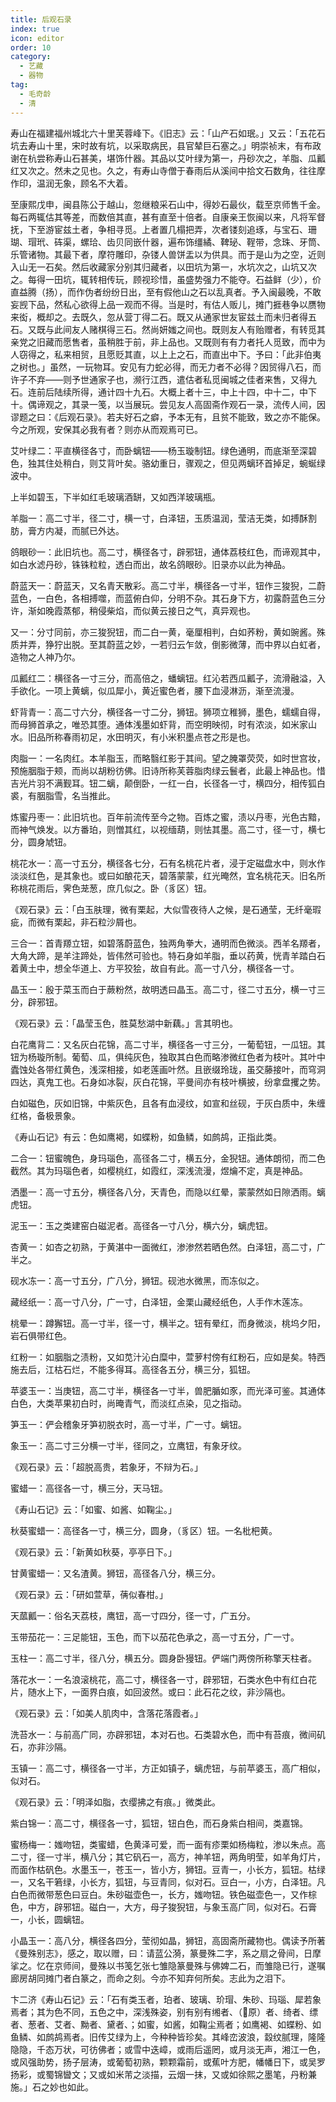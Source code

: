 ```yaml
---
title: 后观石录
index: true
icon: editor
order: 10
category:
  - 艺藏
  - 器物
tag:
  - 毛奇龄
  - 清
---
```


寿山在福建福州城北六十里芙蓉峰下。《旧志》云：「山产石如珉。」又云：「五花石坑去寿山十里，宋时故有坑，以采取病民，县官辇巨石塞之。」明崇祯末，有布政谢在杭尝称寿山石甚美，堪饰什器。其品以艾叶绿为第一，丹砂次之，羊脂、瓜瓤红又次之。然未之见也。久之，有寿山寺僧于春雨后从溪间中拾文石数角，往往摩作印，温润无象，顾名不大着。  

至康熙戊申，闽县陈公于越山，忽继粮采石山中，得妙石最伙，载至京师售千金。每石两辄估其等差，而数倍其直，甚有直至十倍者。自康亲王恢闽以来，凡将军督抚，下至游宦兹土者，争相寻觅。上者置几榻把弄，次者镂刻追琢，与宝石、珊瑚、瑁玳、砗渠，螺珨、齿贝同嵌什器，遍布饰缰繘、鞞珌、鞓带，念珠、牙筒、乐管诸物。其最下者，摩符雕印，杂镂人兽饼盂以为供具。而于是山为之空，近则入山无一石矣。然后收藏家分别其归藏者，以田坑为第一，水坑次之，山坑又次之。每得一田坑，辄转相传玩，顾视珍惜，虽盛势强力不能夺。石益鲜（少），价直益腾（扬），而作伪者纷纷日出，至有假他山之石以乱真者。予入闽最晚，不敢妄觊下品，然私心欲得上品一观而不得。当是时，有估人贩儿，摊门捱巷争以赝物来衒，概却之。去既久，忽从营丁得二石。既又从通家世友宦兹土而未归者得五石。又既与此间友人赌棋得三石。然尚妍媸之间也。既则友人有贻赠者，有转觅其亲党之旧藏而愿售者，虽稍胜于前，非上品也。又既则有有力者托人觅致，而中为人窃得之，私来相贸，且愿贬其直，以上上之石，而直出中下。予曰：「此非伯夷之树也。」虽然，一玩物耳。安见有力蛇必得，而无力者不必得？因贸得八石，而许子不弃——则予世通家子也，濒行江西，遣估者私觅闽城之佳者来售，又得九石。连前后陆续所得，通计四十九石。大概上者十三，中上十四，中十二，中下十。偶谛观之，其录一笺，以当展玩。尝见友人高固斋作观石一录，流传人间，因谬题之曰：《后观石录》。若夫好石之癖，予本无有，且贫不能致，致之亦不能保。今之所观，安保其必我有者？则亦从而观焉可已。  

艾叶绿二：平直横径各寸，而卧螭钮——杨玉璇制钮。绿色通明，而底渐至深碧色，独其住处稍白，则艾背叶矣。骆幼重日，骤观之，但见两螭环首掉足，蜿蜒绿波中。  

上半如碧玉，下半如红毛玻璃酒缾，又如西洋玻璃瓶。  

羊脂一：高二寸半，径二寸，横一寸，白泽钮，玉质温润，莹洁无类，如搏酥割肪，膏方内凝，而腻已外达。  

鸽眼砂一：此旧坑也。高二寸，横径各寸，辟邪钮，通体荔枝红色，而谛观其中，如白水滤丹砂，铢铢粒粒，透白而出，故名鸽眼砂。旧录亦以此为神品。  

蔚蓝天一：蔚蓝天，又名青天散彩。高二寸半，横径各一寸半，钮作三狻猊，二蔚蓝色，一白色，各相搏噬，而蓝俯白仰，分明不杂。其石身下方，初露蔚蓝色三分许，渐如晚霞蒸郁，稍侵柴焰，而似黄云接日之气，真异观也。  

又一：分寸同前，亦三狻猊钮，而二白一黄，毫厘相判，白如荞粉，黄如豌酱。殊质并弄，狰狞出脱。至其蔚蓝之妙，一若归云乍敛，倒影微薄，而中界以白虹者，造物之人神乃尔。  

瓜瓤红二：横径各一寸三分，而高倍之，蟠螭钮。红沁若西瓜瓤子，流滑融溢，入手欲化。一项上黄螭，似瓜犀小，黄近蜜色者，腰下血浸淋沥，渐至流漫。  

虾背青一：高二寸六分，横径各一寸二分，狮钮。狮项立稚狮，墨色，蠕蠕自得，而母狮首承之，唯恐其堕。通体浅墨如虾背，而空明映彻，时有浓淡，如米家山水。旧品所称春雨初足，水田明灭，有小米积墨点苍之形是也。  

肉脂一：一名肉红。本羊脂玉，而略翳红影于其间。望之腌罩荧荧，如时世宫妆，预施胭脂于颊，而尚以胡粉彷佛。旧诗所称芙蓉脂肉绿云鬟者，此最上神品也。惜吉光片羽不满觐耳。钮二螭，颠倒卧，一红一白，长径各一寸，横四分，相传狐白裘，有胭脂雪，名当推此。  

炼蜜丹枣一：此旧坑也。百年前流传至今之物。百炼之蜜，渍以丹枣，光色古黯，而神气焕发。以方番珀，则憎其红，以视缅葫，则怯其墨。高二寸，径一寸，横七分，圆身虓钮。  

桃花水一：高一寸五分，横径各七分，石有名桃花片者，浸于定磁盘水中，则水作淡淡红色，是其象也。或曰如酿花天，碧落蒙蒙，红光晻然，宜名桃花天。旧名所称桃花雨后，霁色茏葱，庶几似之。卧（豸区）钮。  

《观石录》云：「白玉肤理，微有栗起，大似雪夜待人之候，是石通莹，无纤毫瑕疵，而微有栗起，非石粒沙屑也。  

三合一：首青羱立钮，如碧落蔚蓝色，独两角拳大，通明而色微淡。西羊名羱者，大角大蹄，是羊注蹄处，皆伟然可验也。特石身如羊脂，垂以药黄，恍青羊踏白石着黄土中，想全华道上、方平狡狯，故自有此。高一寸八分，横径各一寸。  

晶玉一：殷于菜玉而白于蕨粉然，故明透曰晶玉。高二寸，径二寸五分，横一寸三分，辟邪钮。  

《观石录》云：「晶莹玉色，胜莫愁湖中新藕。」言其明也。  

白花鹰背二：又名灰白花锦，高二寸半，横径各一寸三分，一葡萄钮，一瓜钮。其钮为杨璇所制。葡萄、瓜，俱纯灰色，独取其白色而略渗微红色者为枝叶。其叶中蠹蚀处各带红黄色，浅深相接，如老莲画叶然。且嵌缀玲珑，虽交藤接叶，而穹洞四达，真鬼工也。石身如冰裂，灰白花锦，平曼间亦有枝叶横披，纷拿盘攫之势。  

白如磁色，灰如旧锦，中紫灰色，且各有血浸纹，如宣和丝砚，于灰白质中，朱缠红格，备极景象。  

《寿山石记》有云：色如鹰褐，如蝶粉，如鱼鳞，如鹧鸪，正指此类。  

二合一：钮蜜魄色，身玛瑙色，高径各二寸，横五分，金猊钮。通体朗彻，而二色截然。其为玛瑙色者，如樱桃红，如霞红，深浅流漫，煜爚不定，真是神品。  

洒墨一：高一寸五分，横径各八分，天青色，而隐以红晕，蒙蒙然如日隙洒雨。螭虎钮。  

泥玉一：玉之类建窑白磁泥者。高径各一寸八分，横六分，螭虎钮。  

杏黄一：如杏之初熟，于黄湛中一面微红，渗渗然若晒色然。白泽钮，高二寸，广半之。  

砚水冻一：高一寸五分，广八分，狮钮。砚池水微黑，而冻似之。  

藏经纸一：高一寸八分，广一寸，白泽钮，金栗山藏经纸色，人手作木莲冻。  

桃晕一：蹲獬钮。高一寸半，径一寸，横半之。钮有晕红，而身微淡，桃坞夕阳，岩石俱带红色。  

红粉一：如胭脂之渍粉，又如苋汁沁白糜中，萱萝村傍有红粉石，应如是矣。特西施去后，江枯石烂，不能多得耳。高径各五分，横三分，狐钮。  

苹婆玉一：当庚钮，高二寸半，横径各一寸半，兽肥腯如豕，而光泽可鉴。其通体白色，大类苹果初白时，尚晻青气，而淡红点染，见之指动。  

笋玉一：俨会稽象牙笋初脱衣时，高一寸半，广一寸。螭钮。  

象玉一：高二寸三分横一寸半，径同之，立鹰钮，有象牙纹。  

《观石录》云：「超脱高贵，若象牙，不辩为石。」  

蜜蜡一：高径各一寸，横三分，天马钮。  

《寿山石记》云：「如蜜、如酱、如鞠尘。」  

秋葵蜜蜡一：高径各一寸，横三分，圆身，（豸区）钮。一名枇杷黄。  

《观石录》云：「新黄如秋葵，亭亭日下。」  

甘黄蜜蜡一：又名渣黄。狮钮，高径各八分，横三分。  

《观石录》云：「研如萱草，蒨似春柑。」  

天蓏瓤一：俗名天荔枝，鹰钮，高一寸四分，径一寸，广五分。  

玉带茄花一：三足能钮，玉色，而下以茄花色承之，高一寸五分，广一寸。  

玉柱一：高二寸半，径八分，横五分。圆身卧獌钮。俨端门两傍所称擎天柱者。  

落花水一：一名浪滚桃花，高二寸，横径各一寸，辟邪钮，石类水色中有红白花片，随水上下，一面界白痕，如回波然。或曰：此石花之纹，非沙隔也。  

《观石录》云：「如美人肌肉中，含落花落霞者。」  

洗苔水一：与前高广同，亦辟邪钮，本对石也。石类碧水色，而中有苔痕，微间矶石，亦非沙隔。  

玉镇一：高二寸，横径各一寸半，方正如镇子，螭虎钮，与前苹婆玉，高广相似，似对石。  

《观石录》云：「明泽如脂，衣缨拂之有痕。」微类此。  

紫白锦一：高二寸，横径各一寸，狐钮，钮白色，而石身紫白相间，类嘉锦。  

蜜杨梅一：媸吻钮，类蜜蜡，色黄泽可爱，而一面有疹栗如杨梅粒，渗以朱点。高二寸，径一寸半，横八分；其它矾石一，高方，神羊钮，两角明莹，如羊角灯片，而面作枯矾色。水墨玉一，苍玉一，皆小方，狮钮。豆青一，小长方，狐钮。枯绿一，又名干箬绿，小长方，狐钮，与豆青同，似对石。豆白一，小方，白泽钮。凡白色而微带葱色曰豆白。朱砂磁壶色一，长方，媸吻钮。铁色磁壶色一，又作棕色，中方，辟邪钮。磁白一，大方，母子狻猊钮，与象玉高广同，似对石。石膏一，小长，圆螭钮。  

小晶玉一：高八分，横径各四分，莹彻如晶，狮钮，高固斋所藏物也。偶读予所著《曼殊别志》，感之，取以赠，曰：请蓝公漪，篆曼殊二字，系之扇之骨间，日摩挲之。忆在京师间，曼殊以书笺乞张七雏隐篆曼殊与佛婢二石，而雏隐已行，遂嘱廊房胡同摊门者白篆之，而命之刻。今亦不知弃何所矣。志此为之泪下。  

卞二济《寿山石记》云：「石有类玉者，珀者、玻璃、玠瑁、朱砂、玛瑙、犀若象焉者；其为色不同，五色之中，深浅殊姿，别有别有缃者、（原）者、绮者、缥者、葱者、艾者、黝者、黛者、；如蜜，如酱，如鞠尘焉者；如鹰褐、如蝶粉、如鱼鳞、如鹧鸪焉者。旧传艾绿为上，今种种皆珍矣。其峰峦波浪，縠纹腻理，隆隆隐隐，千态万状，可彷佛者；或雪中迭嶂，或雨后遥罔，或月淡无声，湘江一色，或风强助势，扬子层涛，或葡萄初熟，颗颗霜前，或蕉叶方肥，幡幡日下，或吴罗扬彩，或蜀锦曫文；又或如米芾之淡描，云烟一抹，又或如徐熙之墨笔，丹粉兼施。」石之妙也如此。  

